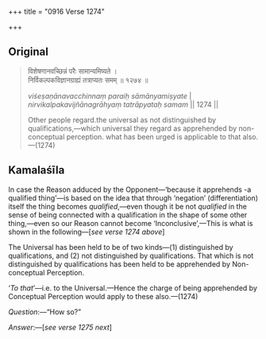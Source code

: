 +++
title = "0916 Verse 1274"

+++
## Original 
>
> विशेषणानवच्छिन्नं परैः सामान्यमिष्यते ।  
> निर्विकल्पकविज्ञानग्राह्यं तत्राप्यतः समम् ॥ १२७४ ॥ 
>
> *viśeṣaṇānavacchinnaṃ paraiḥ sāmānyamiṣyate* \|  
> *nirvikalpakavijñānagrāhyaṃ tatrāpyataḥ samam* \|\| 1274 \|\| 
>
> Other people regard.the universal as not distinguished by qualifications,—which universal they regard as apprehended by non-conceptual perception. what has been urged is applicable to that also.—(1274)



## Kamalaśīla

In case the Reason adduced by the Opponent—‘because it apprehends -a qualified thing’—is based on the idea that through ‘negation’ (differentiation) itself the thing becomes *qualified*,—even though it be not *qualified* in the sense of being connected with a qualification in the shape of some other thing,—even so our Reason cannot become ‘Inconclusive’,—This is what is shown in the following—[*see verse 1274 above*]

The Universal has been held to be of two kinds—(1) distinguished by qualifications, and (2) not distinguished by qualifications. That which is not distinguished by qualifications has been held to be apprehended by Non-conceptual Perception.

‘*To that*’—i.e. to the Universal.—Hence the charge of being apprehended by Conceptual Perception would apply to these also.—(1274)

*Question*:—“How so?”

*Answer*:—[*see verse 1275 next*]


